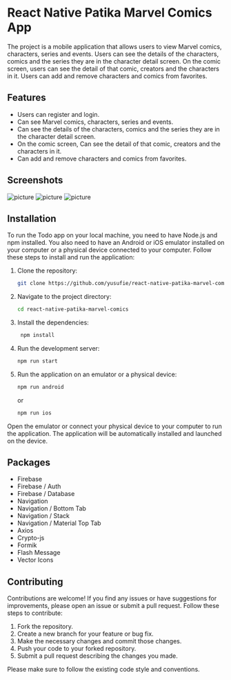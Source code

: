# React Native Patika Marvel Comics App

The project is a mobile application that allows users to view Marvel comics, characters, series and events. Users can see the details of the characters, comics and the series they are in the character detail screen. On the comic screen, users can see the detail of that comic, creators and the characters in it. Users can add and remove characters and comics from favorites.


## Features

- Users can register and login.
- Can see Marvel comics, characters, series and events.
- Can see the details of the characters, comics and the series they are in the character detail screen.
- On the comic screen, Can see the detail of that comic, creators and the characters in it.
- Can add and remove characters and comics from favorites.


## Screenshots

![picture](./src/assets/readme_1.png)
![picture](./src/assets/readme_2.png)
![picture](./src/assets/readme_3.png)


## Installation

To run the Todo app on your local machine, you need to have Node.js and npm installed. You also need to have an Android or iOS emulator installed on your computer or a physical device connected to your computer. Follow these steps to install and run the application:

1. Clone the repository:

   ```bash
   git clone https://github.com/yusufie/react-native-patika-marvel-comics.git
    ```

2. Navigate to the project directory:

   ```bash
   cd react-native-patika-marvel-comics
   ```

3. Install the dependencies:

   ```bash
    npm install
    ```

4. Run the development server:

   ```bash
   npm run start
   ```

6. Run the application on an emulator or a physical device:

   ```bash
   npm run android
   ```

   or

   ```bash
   npm run ios
   ```

Open the emulator or connect your physical device to your computer to run the application. The application will be automatically installed and launched on the device.


## Packages

- Firebase
- Firebase / Auth
- Firebase / Database
- Navigation
- Navigation / Bottom Tab
- Navigation / Stack
- Navigation / Material Top Tab
- Axios
- Crypto-js
- Formik 
- Flash Message
- Vector Icons


## Contributing

Contributions are welcome! If you find any issues or have suggestions for improvements, please open an issue or submit a pull request. Follow these steps to contribute:

1. Fork the repository.
2. Create a new branch for your feature or bug fix.
3. Make the necessary changes and commit those changes.
4. Push your code to your forked repository.
5. Submit a pull request describing the changes you made.

Please make sure to follow the existing code style and conventions.
